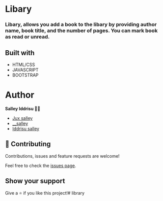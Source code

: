 # Libary

### Libary, allows you add a book to the libary by providing author name, book title, and the number of pages. You can mark book as read or unread. 

## Built with


- HTML/CSS
- JAVASCRIPT
- BOOTSTRAP

# Author 
**Salley Iddrisu 👨‍💻**
- [Jux salley](https://github.com/juxsalley)
- [__salley](https://twitter.com/__salley)
- [Iddrisu salley](https://www.linkedin.com/in/dev-salley/)

## 🤝 Contributing

Contributions, issues and feature requests are welcome!

Feel free to check the [issues page](https://github.com/juxsalley/libary/issues).

## Show your support
Give a ⭐️ if you like this project!# library
